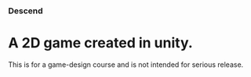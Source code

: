 ### Descend
# A 2D game created in unity.

This is for a game-design course and is not intended for serious release.
